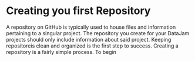 # Creating you first Repository
A repository on GitHub is typically used to house files and information pertaining to a singular project. The repository you create for your DataJam projects should only include information about said project. Keeping repositoreis clean and organized is the first step to success. 
  Creating a repository is a fairly simple process. To begin

